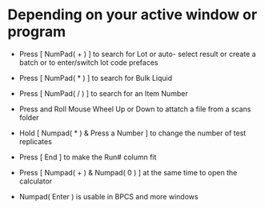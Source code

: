 # Depending on your active window or program 
- Press [ NumPad( + )  ]  to  search for Lot or auto- select result or create a batch or to enter/switch lot code prefaces

- Press [ NumPad( * )  ]  to  search for Bulk Liquid 

- Press [ NumPad( / )  ]  to search for an Item Number 

- Press and Roll Mouse Wheel Up or Down to attatch a file from a scans folder

- Hold [ Numpad( * ) & Press a Number ] to change the number of test replicates 

- Press [ End ] to make the Run# column fit 

- Press [ Numpad( + ) & Numpad( 0 ) ] at the same time to open the calculator

- Numpad( Enter ) is usable in BPCS and more windows

